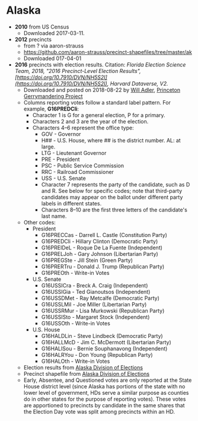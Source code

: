 # Alaska

- **2010** from US Census
    - Downloaded 2017-03-11.
- **2012** precincts
	- from ? via aaron-strauss
    - https://github.com/aaron-strauss/precinct-shapefiles/tree/master/ak
    - Downloaded 017-04-01
- **2016** precincts with election results. Citation: _Florida Election Science Team, 2018, "2016 Precinct-Level Election Results", [https://doi.org/10.7910/DVN/NH5S2I](https://doi.org/10.7910/DVN/NH5S2I), Harvard Dataverse, V2._
  - Downloaded and posted on 2018-08-22 by [Will Adler](https://github.com/wtadler), [Princeton Gerrymandering Project](http://gerrymander.princeton.edu/)
  - Columns reporting votes follow a standard label pattern. For example, **G16PREDCli**:
    - Character 1 is G for a general election, P for a primary.
    - Characters 2 and 3 are the year of the election.
    - Characters 4–6 represent the office type:
      - GOV - Governor
      - H## - U.S. House, where ## is the district number. AL: at large.
      - LTG - Lieutenant Governor
      - PRE - President
      - PSC - Public Service Commission
      - RRC - Railroad Commissioner
      - USS - U.S. Senate
      - Character 7 represents the party of the candidate, such as D and R. See below for specific codes; note that third-party candidates may appear on the ballot under different party labels in different states.
      - Characters 8–10 are the first three letters of the candidate's last name.
  - Other codes:
    - President
      - G16PRECCas - Darrell L. Castle (Constitution Party)
      - G16PREDCli - Hillary Clinton (Democratic Party)
      - G16PREIDeL - Roque De La Fuente (Independent)
      - G16PRELJoh - Gary Johnson (Libertarian Party)
      - G16PREGSte - Jill Stein (Green Party)
      - G16PRERTru - Donald J. Trump (Republican Party)
      - G16PREOth - Write-in Votes
    - U.S. Senate
      - G16USSICra - Breck A. Craig (Independent)
      - G16USSIGia - Ted Gianoutsos (Independent)
      - G16USSDMet - Ray Metcalfe (Democratic Party)
      - G16USSLMil - Joe Miller (Libertarian Party)
      - G16USSRMur - Lisa Murkowski (Republican Party)
      - G16USSISto - Margaret Stock (Independent)
      - G16USSOth - Write-in Votes
    - U.S. House
      - G16HALDLin - Steve Lindbeck (Democratic Party)
      - G16HALLMcD - Jim C. McDermott (Libertarian Party)
      - G16HALISou - Bernie Souphanavong (Independent)
      - G16HALRYou - Don Young (Republican Party)
      - G16HALOth - Write-in Votes
  - Election results from [Alaska Division of Elections](http://www.elections.alaska.gov/results/16GENR/index.shtml)
  - Precinct shapefile from [Alaska Division of Elections](http://www.elections.alaska.gov/Core/districtmaps.php)  
  - Early, Absentee, and Questioned votes are only reported at the State House district level (since Alaska has portions of the state with no lower level of government, HDs serve a similar purpose as counties do in other states for the purpose of reporting votes). These votes are apportioned to precincts by candidate in the same shares that the Election Day vote was split among precincts within an HD.